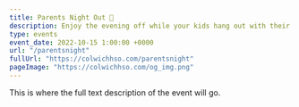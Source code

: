 ```yaml
---
title: Parents Night Out 🍿
description: Enjoy the evening off while your kids hang out with their freinds at school.
type: events
event_date: 2022-10-15 1:00:00 +0000
url: "/parentsnight"
fullUrl: "https://colwichhso.com/parentsnight"
pageImage: "https://colwichhso.com/og_img.png"
---
```

This is where the full text description of the event will go.